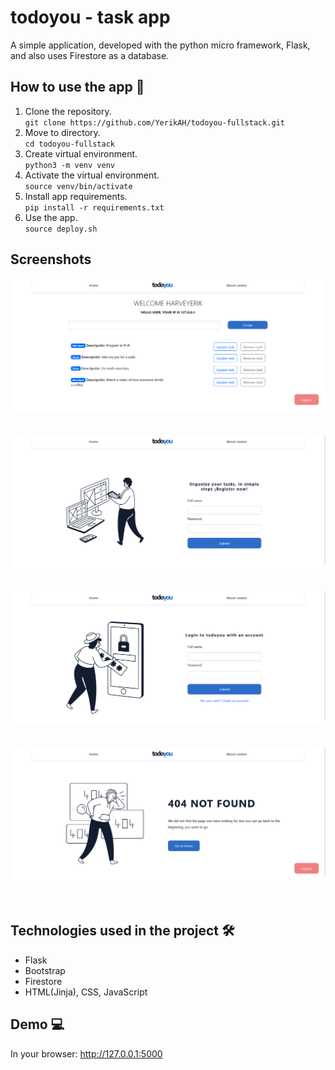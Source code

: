 # todoyou - task app
A simple application, developed with the python micro framework, Flask, and also uses Firestore as a database.

## How to use the app 🧱
1. Clone the repository. <br />
`git clone https://github.com/YerikAH/todoyou-fullstack.git`
1. Move to directory. <br /> 
`cd todoyou-fullstack`
1. Create virtual environment. <br /> 
`python3 -m venv venv`
1. Activate the virtual environment. <br />
`source venv/bin/activate`
1. Install app requirements. <br />
`pip install -r requirements.txt`
1. Use the app. <br/>
`source deploy.sh`
## Screenshots

<img src="./images/imag2.png" /><br/><br/><br/>
<img src="./images/imag3.png" /><br/><br/><br/>
<img src="./images/imag4.png" /><br/><br/><br/>
<img src="./images/imag1.png" /><br/><br/><br/>

## Technologies used in the project 🛠 

- Flask
- Bootstrap
- Firestore
- HTML(Jinja), CSS, JavaScript

## Demo 💻 

In your browser: http://127.0.0.1:5000
